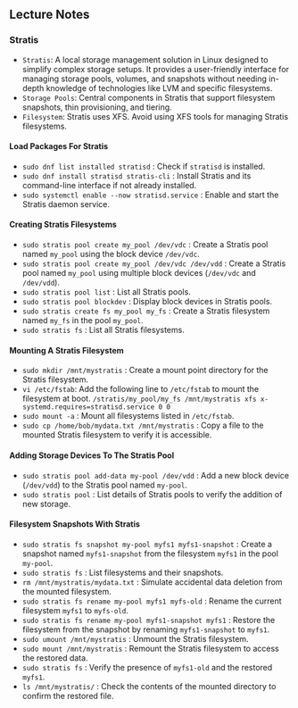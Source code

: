 
## Lecture Notes

### Stratis


* `Stratis`: A local storage management solution in Linux designed to simplify complex storage setups. It provides a user-friendly interface for managing storage pools, volumes, and snapshots without needing in-depth knowledge of technologies like LVM and specific filesystems.
* `Storage Pools`: Central components in Stratis that support filesystem snapshots, thin provisioning, and tiering.
* `Filesystem`: Stratis uses XFS. Avoid using XFS tools for managing Stratis filesystems.

#### Load Packages For Stratis

* `sudo dnf list installed stratisd` : Check if `stratisd` is installed.
* `sudo dnf install stratisd stratis-cli` : Install Stratis and its command-line interface if not already installed.
* `sudo systemctl enable --now stratisd.service` : Enable and start the Stratis daemon service.

#### Creating Stratis Filesystems

* `sudo stratis pool create my_pool /dev/vdc` : Create a Stratis pool named `my_pool` using the block device `/dev/vdc`.
* `sudo stratis pool create my_pool /dev/vdc /dev/vdd` : Create a Stratis pool named `my_pool` using multiple block devices (`/dev/vdc` and `/dev/vdd`).
* `sudo stratis pool list` : List all Stratis pools.
* `sudo stratis pool blockdev` : Display block devices in Stratis pools.
* `sudo stratis create fs my_pool my_fs` : Create a Stratis filesystem named `my_fs` in the pool `my_pool`.
* `sudo stratis fs` : List all Stratis filesystems.

#### Mounting A Stratis Filesystem

* `sudo mkdir /mnt/mystratis` : Create a mount point directory for the Stratis filesystem.
* `vi /etc/fstab`: Add the following line to `/etc/fstab` to mount the filesystem at boot. `/stratis/my_pool/my_fs /mnt/mystratis xfs x-systemd.requires=stratisd.service 0 0`    
* `sudo mount -a` : Mount all filesystems listed in `/etc/fstab`.
* `sudo cp /home/bob/mydata.txt /mnt/mystratis` : Copy a file to the mounted Stratis filesystem to verify it is accessible.

#### Adding Storage Devices To The Stratis Pool

* `sudo stratis pool add-data my-pool /dev/vdd` : Add a new block device (`/dev/vdd`) to the Stratis pool named `my-pool`.
* `sudo stratis pool` : List details of Stratis pools to verify the addition of new storage.

#### Filesystem Snapshots With Stratis

* `sudo stratis fs snapshot my-pool myfs1 myfs1-snapshot` : Create a snapshot named `myfs1-snapshot` from the filesystem `myfs1` in the pool `my-pool`.
* `sudo stratis fs` : List filesystems and their snapshots.
* `rm /mnt/mystratis/mydata.txt` : Simulate accidental data deletion from the mounted filesystem.
* `sudo stratis fs rename my-pool myfs1 myfs-old` : Rename the current filesystem `myfs1` to `myfs-old`.
* `sudo stratis fs rename my-pool myfs1-snapshot myfs1` : Restore the filesystem from the snapshot by renaming `myfs1-snapshot` to `myfs1`.
* `sudo umount /mnt/mystratis` : Unmount the Stratis filesystem.
* `sudo mount /mnt/mystratis` : Remount the Stratis filesystem to access the restored data.
* `sudo stratis fs` : Verify the presence of `myfs1-old` and the restored `myfs1`.
* `ls /mnt/mystratis/` : Check the contents of the mounted directory to confirm the restored file.


